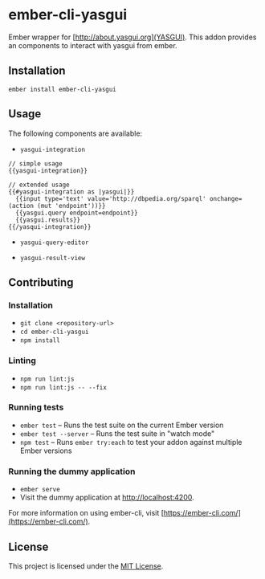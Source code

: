 ember-cli-yasgui
==============================================================================

Ember wrapper for [http://about.yasgui.org](YASGUI). This addon provides an components to interact with yasgui from ember. 

Installation
------------------------------------------------------------------------------

```
ember install ember-cli-yasgui
```


Usage
------------------------------------------------------------------------------

The following components are available:
* `yasgui-integration`
```
// simple usage
{{yasgui-integration}}

// extended usage
{{#yasgui-integration as |yasgui|}}
  {{input type='text' value='http://dbpedia.org/sparql' onchange=(action (mut 'endpoint'))}}
  {{yasgui.query endpoint=endpoint}}
  {{yasgui.results}}
{{/yasqui-integration}}

```
* `yasgui-query-editor`

* `yasgui-result-view`

Contributing
------------------------------------------------------------------------------

### Installation

* `git clone <repository-url>`
* `cd ember-cli-yasgui`
* `npm install`

### Linting

* `npm run lint:js`
* `npm run lint:js -- --fix`

### Running tests

* `ember test` – Runs the test suite on the current Ember version
* `ember test --server` – Runs the test suite in "watch mode"
* `npm test` – Runs `ember try:each` to test your addon against multiple Ember versions

### Running the dummy application

* `ember serve`
* Visit the dummy application at [http://localhost:4200](http://localhost:4200).

For more information on using ember-cli, visit [https://ember-cli.com/](https://ember-cli.com/).

License
------------------------------------------------------------------------------

This project is licensed under the [MIT License](LICENSE.md).

